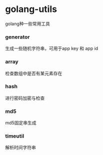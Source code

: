 # golang-utils

golang种一些常用工具

### generator

生成一些随机字符串，可用于app key 和 app id

### array

检查数组中是否有某元素存在

### hash

进行密码加密与检查

### md5

md5固定串生成

### timeutil

解析时间字符串